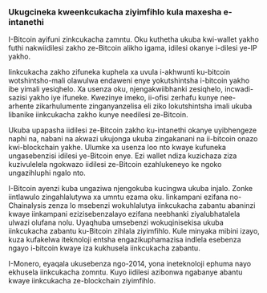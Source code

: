 ### Ukugcineka kweenkcukacha ziyimfihlo kula maxesha e-intanethi
I-Bitcoin ayifuni zinkcukacha zamntu. Oku kuthetha ukuba kwi-wallet yakho futhi nakwiidilesi zakho ze-Bitcoin alikho igama, idilesi okanye i-dilesi ye-IP yakho.

Iinkcukacha zakho zifuneka kuphela xa uvula i-akhwunti ku-bitcoin wotshintsho-mali olawulwa endaweni enye yokutshintsha i-bitcoin yakho ibe yimali yesiqhelo. Xa usenza oku, njengakwiibhanki zesiqhelo, incwadi-sazisi yakho iye ifuneke. Kwezinye imeko, ii-ofisi zerhafu kunye nee-arhente zikarhulumente zinganyanzelisa eli ziko lokutshintsha imali ukuba libanike iinkcukacha zakho kunye needilesi ze-Bitcoin.

Ukuba upapasha iidilesi ze-Bitcoin zakho ku-intanethi okanye uyibhengeze naphi na, nabani na akwazi ukujonga ukuba zingakanani na ii-bitcoin onazo kwi-blockchain yakhe. Ulumke xa usenza loo nto kwaye kufuneka ungasebenzisi idilesi ye-Bitcoin enye. Ezi wallet ndiza  kuzichaza ziza kuzivulelela ngokwazo iidilesi ze-Bitcoin ezahlukeneyo ke ngoko ungazihluphi ngalo nto.

I-Bitcoin ayenzi kuba ungaziwa njengokuba kucingwa ukuba injalo. Zonke iintlawulo zingahlalutywa xa umntu ezama oku. Iinkampani ezifana no-Chainalysis zenza lo msebenzi wokuhlalutya iinkcukacha zabantu abaninzi kwaye iinkampani ezizisebenzalayo ezifana neebhanki ziyalubhatalela ulwazi olufana nolu. Uyaqhuba umsebenzi wokuqinisekisa ukuba iinkcukacha zabantu ku-Bitcoin zihlala ziyimfihlo. Kule minyaka mibini izayo, kuza kufakelwa iteknoloji entsha engazikuphamazisa indlela esebenza ngayo i-bitcoin kwaye iza  kukhusela iinkcukacha zabantu. 

I-Monero, eyaqala ukusebenza ngo-2014, yona ineteknoloji ephuma nayo ekhusela iinkcukacha zomntu. Kuyo iidilesi azibonwa ngabanye abantu kwaye iinkcukacha ze-blockchain ziyimfihlo.


